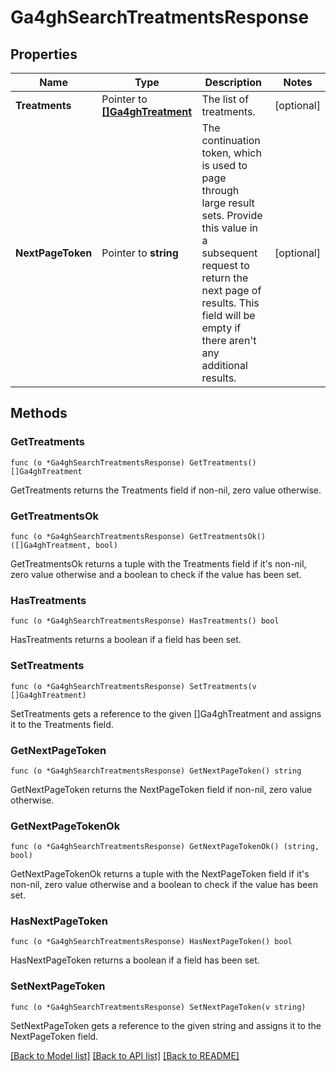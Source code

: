 # Ga4ghSearchTreatmentsResponse

## Properties

Name | Type | Description | Notes
------------ | ------------- | ------------- | -------------
**Treatments** | Pointer to [**[]Ga4ghTreatment**](ga4ghTreatment.md) | The list of treatments. | [optional] 
**NextPageToken** | Pointer to **string** | The continuation token, which is used to page through large result sets. Provide this value in a subsequent request to return the next page of results. This field will be empty if there aren&#39;t any additional results. | [optional] 

## Methods

### GetTreatments

`func (o *Ga4ghSearchTreatmentsResponse) GetTreatments() []Ga4ghTreatment`

GetTreatments returns the Treatments field if non-nil, zero value otherwise.

### GetTreatmentsOk

`func (o *Ga4ghSearchTreatmentsResponse) GetTreatmentsOk() ([]Ga4ghTreatment, bool)`

GetTreatmentsOk returns a tuple with the Treatments field if it's non-nil, zero value otherwise
and a boolean to check if the value has been set.

### HasTreatments

`func (o *Ga4ghSearchTreatmentsResponse) HasTreatments() bool`

HasTreatments returns a boolean if a field has been set.

### SetTreatments

`func (o *Ga4ghSearchTreatmentsResponse) SetTreatments(v []Ga4ghTreatment)`

SetTreatments gets a reference to the given []Ga4ghTreatment and assigns it to the Treatments field.

### GetNextPageToken

`func (o *Ga4ghSearchTreatmentsResponse) GetNextPageToken() string`

GetNextPageToken returns the NextPageToken field if non-nil, zero value otherwise.

### GetNextPageTokenOk

`func (o *Ga4ghSearchTreatmentsResponse) GetNextPageTokenOk() (string, bool)`

GetNextPageTokenOk returns a tuple with the NextPageToken field if it's non-nil, zero value otherwise
and a boolean to check if the value has been set.

### HasNextPageToken

`func (o *Ga4ghSearchTreatmentsResponse) HasNextPageToken() bool`

HasNextPageToken returns a boolean if a field has been set.

### SetNextPageToken

`func (o *Ga4ghSearchTreatmentsResponse) SetNextPageToken(v string)`

SetNextPageToken gets a reference to the given string and assigns it to the NextPageToken field.


[[Back to Model list]](../README.md#documentation-for-models) [[Back to API list]](../README.md#documentation-for-api-endpoints) [[Back to README]](../README.md)


